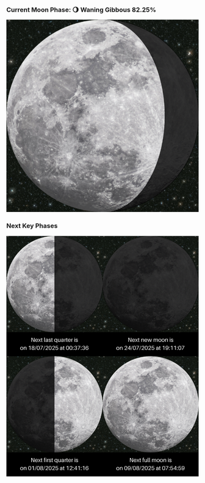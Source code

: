 ### Current Moon Phase: 🌖 Waning Gibbous 82.25%
![Moon Phase](moonphase.png)
### Next Key Phases
![Gallery](gallery.png)